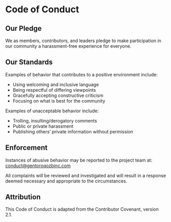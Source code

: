 # Code of Conduct

## Our Pledge
We as members, contributors, and leaders pledge to make participation in our community a harassment-free experience for everyone.

## Our Standards
Examples of behavior that contributes to a positive environment include:
- Using welcoming and inclusive language
- Being respectful of differing viewpoints
- Gracefully accepting constructive criticism
- Focusing on what is best for the community

Examples of unacceptable behavior include:
- Trolling, insulting/derogatory comments
- Public or private harassment
- Publishing others’ private information without permission

## Enforcement
Instances of abusive behavior may be reported to the project team at:
conduct@gentoroqozbinc.com

All complaints will be reviewed and investigated and will result in a response deemed necessary and appropriate to the circumstances.

## Attribution
This Code of Conduct is adapted from the Contributor Covenant, version 2.1.
